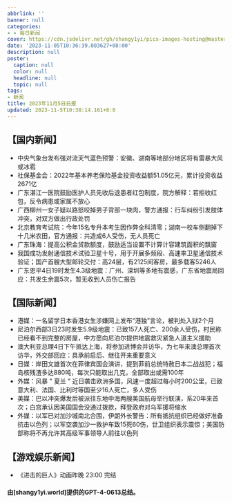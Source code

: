```yaml
---
abbrlink: ''
banner: null
categories:
- - 每日新闻
cover: https://cdn.jsdelivr.net/gh/shangy1yi/picx-images-hosting@master/FWT8cXaVEAA2C4h.2h81q1m596.webp
date: '2023-11-05T10:36:39.003627+08:00'
description: null
poster:
  caption: null
  color: null
  headline: null
  topic: null
tags:
- 新闻
title: 2023年11月5日日报
updated: 2023-11-5T10:38:14.161+8:0
---
```

## 【国内新闻】

* 中央气象台发布强对流天气蓝色预警：安徽、湖南等地部分地区将有雷暴大风或冰雹
* 社保基金会：2022年基本养老保险基金投资收益额51.05亿元，累计投资收益2671亿
* 广东湛江一医院鼓励医护人员先收后退患者红包制度，院方解释：若拒收红包，反令病患或家属不放心
* 广西柳州一女子疑以路怒咬掉男子背部一块肉，警方通报：行车纠纷引发肢体冲突，对双方做出行政处罚
* 北京教育考试院：今年15名专升本考生因作弊全科清零；湖南一校车侧翻掉下十几米农田，官方通报：共造成6人受伤，无人员死亡
* 广东珠海：提高公积金贷款额度，鼓励适当设置不计算计容建筑面积的飘窗
* 我国成功发射通信技术试验卫星十号，用于开展多频段、高速率卫星通信技术验证；国产首艘大型邮轮交付：高24层，有2125间客房，最多载客5246人
* 广东恩平4日19时发生4.3级地震：广州、深圳等多地有震感，广东省地震局回应：共发生余震5次，暂无收到人员伤亡报告

## 【国际新闻】

* 港媒：一名留学日本香港女生涉嫌网上发布“港独”言论，被判处入狱2个月
* 尼泊尔西部3日23时发生5.9级地震：已致157人死亡、200余人受伤，村民称已经看不到完整的房屋，中方愿向尼泊尔提供地震救灾紧急人道主义援助
* 澳大利亚总理4日下午抵达上海，将参加进博会并访华，为七年来澳总理首次访华，外交部回应：具承前启后、继往开来重要意义
* 日媒：岸田文雄首次在菲律宾国会演讲，提到菲前总统特赦日本二战战犯；福岛核残渣多达880吨，每次只能取出几克，全部取出或需100年
* 外媒：风暴 " 夏兰 " 近日袭击欧洲多国，风速一度超过每小时200公里，已致意大利、法国、比利时等国至少16人死亡，多人受伤
* 美媒：巴以冲突爆发后被派往东地中海两艘美国航母举行联演，系20年来首次；白宫承认因美国国会没通过拨款，拜登政府对乌军援将缩水
* 外媒：以军已对加沙城南北合围，伊朗外长警告：所有抵抗组织已经做好准备抗击以色列；以军空袭加沙一救护车致15死60伤，世卫组织表示震惊；美国防部称将不再允许其高级军事领导人前往以色列

## 【游戏娱乐新闻】

* 《进击的巨人》动画昨晚 23:00 完结

#### 由[shangy1yi.world]提供的GPT-4-0613总结。
